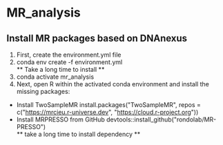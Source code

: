 # MR_analysis
## Install MR packages based on DNAnexus
1. First, create the environment.yml file <br>
2. conda env create -f environment.yml <br> ** Take a long time to install **
3. conda activate mr_analysis <br>
4. Next, open R within the activated conda environment and install the missing packages: <br>
- Install TwoSampleMR
install.packages("TwoSampleMR", repos = c("https://mrcieu.r-universe.dev", "https://cloud.r-project.org"))
- Install MRPRESSO from GitHub
devtools::install_github("rondolab/MR-PRESSO") <br>
** take a long time to install dependency **
